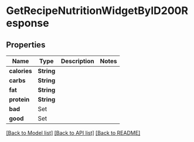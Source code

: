 # GetRecipeNutritionWidgetByID200Response

## Properties
Name | Type | Description | Notes
------------ | ------------- | ------------- | -------------
**calories** | **String** |  | 
**carbs** | **String** |  | 
**fat** | **String** |  | 
**protein** | **String** |  | 
**bad** | Set<GetRecipeNutritionWidgetByID200ResponseBadInner> |  | 
**good** | Set<GetRecipeNutritionWidgetByID200ResponseGoodInner> |  | 

[[Back to Model list]](../README.md#documentation-for-models) [[Back to API list]](../README.md#documentation-for-api-endpoints) [[Back to README]](../README.md)


